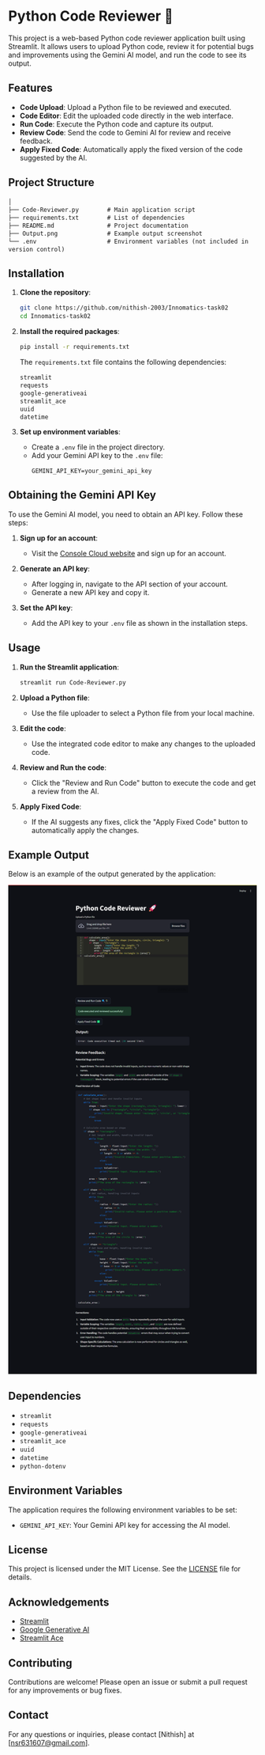 # Python Code Reviewer 🚀

This project is a web-based Python code reviewer application built using Streamlit. It allows users to upload Python code, review it for potential bugs and improvements using the Gemini AI model, and run the code to see its output.

## Features

- **Code Upload**: Upload a Python file to be reviewed and executed.
- **Code Editor**: Edit the uploaded code directly in the web interface.
- **Run Code**: Execute the Python code and capture its output.
- **Review Code**: Send the code to Gemini AI for review and receive feedback.
- **Apply Fixed Code**: Automatically apply the fixed version of the code suggested by the AI.

## Project Structure

```
│
├── Code-Reviewer.py        # Main application script
├── requirements.txt        # List of dependencies
├── README.md               # Project documentation
├── Output.png              # Example output screenshot
└── .env                    # Environment variables (not included in version control)
```

## Installation

1. **Clone the repository**:
    ```sh
    git clone https://github.com/nithish-2003/Innomatics-task02
    cd Innomatics-task02
    ```

2. **Install the required packages**:
    ```sh
    pip install -r requirements.txt
    ```

    The `requirements.txt` file contains the following dependencies:
    ```plaintext
    streamlit
    requests
    google-generativeai
    streamlit_ace
    uuid
    datetime
    ```

3. **Set up environment variables**:
    - Create a `.env` file in the project directory.
    - Add your Gemini API key to the `.env` file:
      ```env
      GEMINI_API_KEY=your_gemini_api_key
      ```

## Obtaining the Gemini API Key

To use the Gemini AI model, you need to obtain an API key. Follow these steps:

1. **Sign up for an account**:
    - Visit the [Console Cloud website](https://console.cloud.google.com/) and sign up for an account.

2. **Generate an API key**:
    - After logging in, navigate to the API section of your account.
    - Generate a new API key and copy it.

3. **Set the API key**:
    - Add the API key to your `.env` file as shown in the installation steps.

## Usage

1. **Run the Streamlit application**:
    ```sh
    streamlit run Code-Reviewer.py
    ```

2. **Upload a Python file**:
    - Use the file uploader to select a Python file from your local machine.

3. **Edit the code**:
    - Use the integrated code editor to make any changes to the uploaded code.

4. **Review and Run the code**:
    - Click the "Review and Run Code" button to execute the code and get a review from the AI.

5. **Apply Fixed Code**:
    - If the AI suggests any fixes, click the "Apply Fixed Code" button to automatically apply the changes.

## Example Output

Below is an example of the output generated by the application:

![Example Output](Output.png)

## Dependencies

- `streamlit`
- `requests`
- `google-generativeai`
- `streamlit_ace`
- `uuid`
- `datetime`
- `python-dotenv`

## Environment Variables

The application requires the following environment variables to be set:

- `GEMINI_API_KEY`: Your Gemini API key for accessing the AI model.

## License

This project is licensed under the MIT License. See the [LICENSE](LICENSE) file for details.

## Acknowledgements

- [Streamlit](https://streamlit.io/)
- [Google Generative AI](https://ai.google/tools/)
- [Streamlit Ace](https://github.com/okld/streamlit-ace)

## Contributing

Contributions are welcome! Please open an issue or submit a pull request for any improvements or bug fixes.

## Contact

For any questions or inquiries, please contact [Nithish] at [nsr631607@gmail.com].

